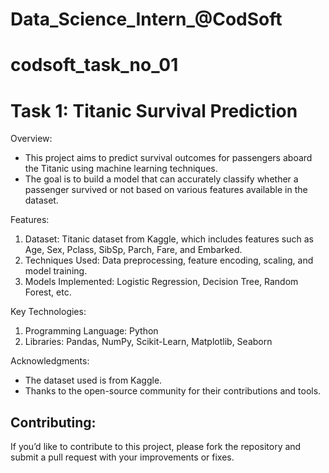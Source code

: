 # Data_Science_Intern_@CodSoft
# codsoft_task_no_01

# Task 1: Titanic Survival Prediction
Overview:
- This project aims to predict survival outcomes for passengers aboard the Titanic using machine learning techniques.
- The goal is to build a model that can accurately classify whether a passenger survived or not based on various features available in the dataset.

Features:
1. Dataset: Titanic dataset from Kaggle, which includes features such as Age, Sex, Pclass, SibSp, Parch, Fare, and Embarked.
2. Techniques Used: Data preprocessing, feature encoding, scaling, and model training.
3. Models Implemented: Logistic Regression, Decision Tree, Random Forest, etc.

Key Technologies:
1. Programming Language: Python
2. Libraries: Pandas, NumPy, Scikit-Learn, Matplotlib, Seaborn

Acknowledgments:
- The dataset used is from Kaggle.
- Thanks to the open-source community for their contributions and tools.

## Contributing:
If you’d like to contribute to this project, please fork the repository and submit a pull request with your improvements or fixes.
